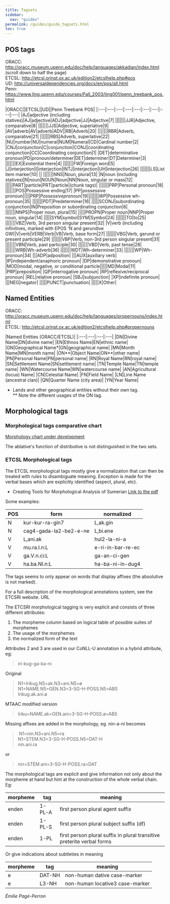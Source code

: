 ```yaml
---
title: Tagsets
sidebar:
  nav: "guides"
permalink: /guides/guide_tagsets.html
toc: true
---
```


## POS tags
ORACC: <http://oracc.museum.upenn.edu/doc/help/languages/akkadian/index.html>  (scroll down to half the page)  
ETCSL: <http://etcsl.orinst.ox.ac.uk/edition2/etcslhelp.php#pos>  
UD: <http://universaldependencies.org/docs/en/pos/all.html>  
Penn: <https://www.ling.upenn.edu/courses/Fall_2003/ling001/penn_treebank_pos.html>


|ORACC||ETCSL||UD||Penn Treebank POS|
|:---|:---|:---|:---|:---|:---|:---|:---|:---|
|AJ|adjective (including statives)|AJ|adjective|ADJ|adjective|JJ|Adjective|7|
|||||||JJR|Adjective, comparative|8|
|||||||JJS|Adjective, superlative|9|
|AV|adverb|AV|adverb|ADV||RB|Adverb|20|
|||||||RBR|Adverb, comparative|21|
|||||||RBS|Adverb, superlative|22|
|NU|number|NU|numeral|NUM|Numeral|CD|Cardinal number|2|
|CNJ|conjunction|C|conjunction|CONJ|coordinating conjunction|CC|Coordinating conjunction|1|
|DET|determinative pronoun|PD|pronoun/determiner|DET|determiner|DT|Determiner|3|
|||||||EX|Existential there|4|
|||||||FW|Foreign word|5|
|J|interjection|I|interjection|INTJ|interjection|UH|interjection|26|
|||||||LS|List item marker|10|
||
|||||||NNS|Noun, plural|13|
|N|noun (including statives)|N|noun|NOUN|Noun|NN|Noun, singular or mass|12|
|||||PART|particle|PRT|particle|(chunk tags)|
|||||||PRP|Personal pronoun|18|
|||||||POS|Possessive ending|17|
|PP|possessive pronoun|||||PRP$|Possessive pronoun|19|
|||||||WP$|Possessive wh-pronoun|35|
|||||||PDT|Predeterminer|16|
|||||SCONJ|subordinating conjunction|IN|Preposition or subordinating conjunction|6|
|||||||NNPS|Proper noun, plural|15|
|||||PROPN|Proper noun|NNP|Proper noun, singular|14|
|||||SYM|symbol|SYM|Symbol|24|
|||||||TO|to|25|
|||||||VBZ|Verb, 3rd person singular present|32|
|V|verb (including infinitives, marked with EPOS 'N and gerundive GW)|V|verb|VERB|Verb|VB|Verb, base form|27|
|||||||VBG|Verb, gerund or present participle|29|
|||||||VBP|Verb, non-3rd person singular present|31|
|||||||VBN|Verb, past participle|30|
|||||||VBD|Verb, past tense|28|
|||||||WRB|Wh-adverb|36|
|||||||WDT|Wh-determiner|33|
|||||||WP|Wh-pronoun|34|
|||ADP|adposition|
|||AUX|auxiliary verb|
|IP|independent/anaphoric pronoun|
|DP|demonstrative pronoun|
|MOD|modal, negative, or conditional particle|||||MD|Modal|11|
|PRP|preposition|
|QP|interrogative pronoun|
|RP|reflexive/reciprocal pronoun|
|REL|relative pronoun|
|SBJ|subjunction|
|XP|indefinite pronoun|
|||NEG|negator|
|||||PUNCT|punctuation|
|||||X|Other|

## Named Entities
ORACC: <http://oracc.museum.upenn.edu/doc/help/languages/propernouns/index.html>  
ETCSL: <http://etcsl.orinst.ox.ac.uk/edition2/etcslhelp.php#propernouns>  


|Named Entities (ORACC/ETCSL)|
|:---|:---|:---|:---|
|DN|Divine Name|DN|divine name|
|EN|Ethnos Name|EN|ethnic name|
|GN|Geographical Name*|GN|geographical name|
|MN|Month Name|MN|month name|
|ON**|Object Name|ON**|other name|
|PN|Personal Name|PN|personal name|
|RN|Royal Name|RN|royal name|
|SN|Settlement Name|SN|settlement name|
|TN|Temple Name|TN|temple name|
|WN|Watercourse Name|WN|watercourse name|
|AN|Agricultural (locus) Name|
|CN|Celestial Name|
|FN|Field Name|
|LN|Line Name (ancestral clan)|
|QN|Quarter Name (city area)|
|YN|Year Name|

* Lands and other geographical entities without their own tag.  
** Note the different usages of the ON tag.

## Morphological tags

### Morphological tags comparative chart
[Morphology chart under development](https://docs.google.com/spreadsheets/d/1y0_y9HDQNwH0VqDCjjYuUpFsugw4GEybu6Pu01I_D9c/edit#gid=0)

The ablative's function of distributive is not distinguished in the two sets.

### ETCSL Morphological tags
The ETCSL morphological tags mostly give a normalization that can then be treated with rules to disambiguate meaning. Exception is made for the verbal bases which are explicitly identified (aspect, plural, etc).

- Creating Tools for Morphological Analysis of Sumerian [Link to the pdf](https://gate.ac.uk/sale/lrec2006/etcsl/etcsl-paper.pdf)

Some examples:

POS|form|normalized
----|----|-----
N|kur-kur-ra-gin7|L,ak.gin
N|cag4-gada-la2-be2-e-ne|L,bi.ene
V|L,ani.ak|hul2-la-ni-a
V|mu.ra.I.n:L|e-ri-in-bar-re-ec
V|ga.V.n.ci:L|ga-an-ci-gen
V|ha.ba.NI.n:L|ha-ba-ni-in-dug4

The tags seems to only appear on words that display affixes (the absolutive is not marked).


For a full description of the morphological annotations system, see the ETCSRI website. URL

The ETCSRI morphological tagging is very explicit and consists of three different attributes:
1. The morpheme column based on logical table of possible suites of morphemes
2. The usage of the morphemes
3. the normalized form of the text

Attributes 2 and 3 are used in our CoNLL-U annotation in a hybrid attribute, eg:
> iri-kug-ga-ka-ni

Original
> N1=Irikug.N5=ak.N3=ani.N5=ø  
> N1=NAME.N5=GEN.N3=3-SG-H-POSS.N5=ABS  
> Irikug.ak.ani.ø  

MTAAC modified version
> Iriku=NAME.ak=GEN.ani=3-SG-H-POSS.ø=ABS

Missing affixes are added in the morphology, eg. nin-a-ni becomes
> N1=nin.N3=ani.N5=ra  
> N1=STEM.N3=3-SG-H-POSS.N5=DAT-H  
> nin.ani.ra  

or

> nin=STEM.ani=3-SG-H-POSS.ra=DAT


The morphological tags are explicit and give information not only about the morpheme at hand but hint at the construction of the whole verbal chain. Eg:

morpheme|tag|meaning
----|----|-----
enden|1-PL-A|first person plural agent suffix
enden|1-PL-S|first person plural subject suffix (df)
enden|1-PL|first person plural suffix in plural transitive preterite verbal forms


Or give indications about subtleties in meaning

morpheme|tag|meaning
----|----|-----
e|DAT-NH|non-human dative case-marker
e|L3-NH|non-human locative3 case-marker

*Émilie Pagé-Perron*
